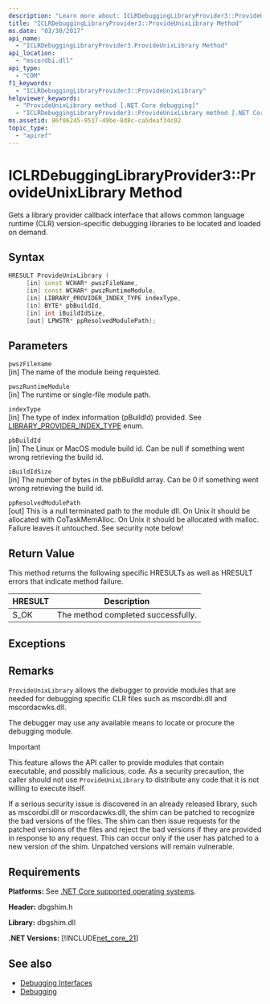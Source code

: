 ```yaml
---
description: "Learn more about: ICLRDebuggingLibraryProvider3::ProvideUnixLibrary Method"
title: "ICLRDebuggingLibraryProvider3::ProvideUnixLibrary Method"
ms.date: "03/30/2017"
api_name:
  - "ICLRDebuggingLibraryProvider3.ProvideUnixLibrary Method"
api_location:
  - "mscordbi.dll"
api_type:
  - "COM"
f1_keywords:
  - "ICLRDebuggingLibraryProvider3::ProvideUnixLibrary"
helpviewer_keywords:
  - "ProvideUnixLibrary method [.NET Core debugging]"
  - "ICLRDebuggingLibraryProvider3::ProvideUnixLibrary method [.NET Core debugging]"
ms.assetid: 86f06245-9517-49be-8d8c-ca5deaf34c02
topic_type:
  - "apiref"
---
```

# ICLRDebuggingLibraryProvider3::ProvideUnixLibrary Method

Gets a library provider callback interface that allows common language runtime (CLR) version-specific debugging libraries to be located and loaded on demand.

## Syntax

```cpp
HRESULT ProvideUnixLibrary (
     [in] const WCHAR* pwszFileName,
     [in] const WCHAR* pwszRuntimeModule,
     [in] LIBRARY_PROVIDER_INDEX_TYPE indexType,
     [in] BYTE* pbBuildId,
     [in] int iBuildIdSize,
     [out] LPWSTR* ppResolvedModulePath);
```

## Parameters

`pwszFilename` \
[in] The name of the module being requested.

`pwszRuntimeModule` \
[in] The runtime or single-file module path.

`indexType` \
[in] The type of index information (pBuildId) provided. See [LIBRARY_PROVIDER_INDEX_TYPE](libraryproviderindextype-enumeration.md) enum.

`pbBuildId` \
[in] The Linux or MacOS module build id. Can be null if something went wrong retrieving the build id.

`iBuildIdSize` \
[in] The number of bytes in the pbBuildId array. Can be 0 if something went wrong retrieving the build id.

`ppResolvedModulePath` \
[out] This is a null terminated path to the module dll. On Unix it should be allocated with CoTaskMemAlloc. On Unix it should be allocated with malloc. Failure leaves it untouched. See security note below!

## Return Value

This method returns the following specific HRESULTs as well as HRESULT errors that indicate method failure.

|HRESULT|Description|
|-------------|-----------------|
|S_OK|The method completed successfully.|

## Exceptions

## Remarks

`ProvideUnixLibrary` allows the debugger to provide modules that are needed for debugging specific CLR files such as mscordbi.dll and mscordacwks.dll.

The debugger may use any available means to locate or procure the debugging module.

> [!IMPORTANT]
> This feature allows the API caller to provide modules that contain executable, and possibly malicious, code. As a security precaution, the caller should not use `ProvideUnixLibrary` to distribute any code that it is not willing to execute itself.
>
> If a serious security issue is discovered in an already released library, such as mscordbi.dll or mscordacwks.dll, the shim can be patched to recognize the bad versions of the files. The shim can then issue requests for the patched versions of the files and reject the bad versions if they are provided in response to any request. This can occur only if the user has patched to a new version of the shim. Unpatched versions will remain vulnerable.

## Requirements

**Platforms:** See [.NET Core supported operating systems](../../../core/install/windows.md?pivots=os-windows).  
  
**Header:** dbgshim.h  
  
**Library:** dbgshim.dll  
  
**.NET Versions:** [!INCLUDE[net_core_21](../../../../includes/net-core-21-md.md)]

## See also

- [Debugging Interfaces](debugging-interfaces.md)
- [Debugging](index.md)
